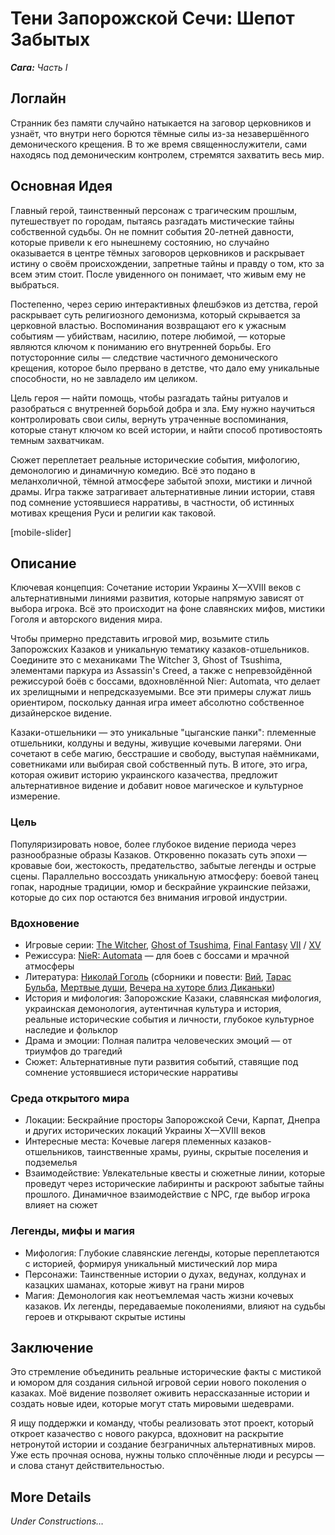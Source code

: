 # Тени Запорожской Сечи: Шепот Забытых

***Сага:** Часть I*

## Логлайн

Странник без памяти случайно натыкается на заговор церковников и узнаёт, что внутри него борются тёмные силы из-за незавершённого демонического крещения. В то же время священнослужители, сами находясь под демоническим контролем, стремятся захватить весь мир.

## Основная Идея

Главный герой, таинственный персонаж с трагическим прошлым, путешествует по городам, пытаясь разгадать мистические тайны собственной судьбы. Он не помнит события 20-летней давности, которые привели к его нынешнему состоянию, но случайно оказывается в центре тёмных заговоров церковников и раскрывает истину о своём происхождении, запретные тайны и правду о том, кто за всем этим стоит. После увиденного он понимает, что живым ему не выбраться.

Постепенно, через серию интерактивных флешбэков из детства, герой раскрывает суть религиозного демонизма, который скрывается за церковной властью. Воспоминания возвращают его к ужасным событиям — убийствам, насилию, потере любимой, — которые являются ключом к пониманию его внутренней борьбы. Его потусторонние силы — следствие частичного демонического крещения, которое было прервано в детстве, что дало ему уникальные способности, но не завладело им целиком.

Цель героя — найти помощь, чтобы разгадать тайны ритуалов и разобраться с внутренней борьбой добра и зла. Ему нужно научиться контролировать свои силы, вернуть утраченные воспоминания, которые станут ключом ко всей истории, и найти способ противостоять темным захватчикам.

Сюжет переплетает реальные исторические события, мифологию, демонологию и динамичную комедию. Всё это подано в меланхоличной, тёмной атмосфере забытой эпохи, мистики и личной драмы. Игра также затрагивает альтернативные линии истории, ставя под сомнение устоявшиеся нарративы, в частности, об истинных мотивах крещения Руси и религии как таковой.

[mobile-slider]

## Описание

Ключевая концепция: Сочетание истории Украины X—XVIII веков с альтернативными линиями развития, которые напрямую зависят от выбора игрока. Всё это происходит на фоне славянских мифов, мистики Гоголя и авторского видения мира.

Чтобы примерно представить игровой мир, возьмите стиль Запорожских Казаков и уникальную тематику казаков-отшельников. Соедините это с механиками The Witcher 3, Ghost of Tsushima, элементами паркура из Assassin's Creed, а также с непревзойдённой режиссурой боёв с боссами, вдохновлённой Nier: Automata, что делает их зрелищными и непредсказуемыми. Все эти примеры служат лишь ориентиром, поскольку данная игра имеет абсолютно собственное дизайнерское видение.

Казаки-отшельники — это уникальные "цыганские панки": племенные отшельники, колдуны и ведуны, живущие кочевыми лагерями. Они сочетают в себе магию, бесстрашие и свободу, выступая наёмниками, советниками или выбирая свой собственный путь. В итоге, это игра, которая оживит историю украинского казачества, предложит альтернативное видение и добавит новое магическое и культурное измерение.

### Цель

Популяризировать новое, более глубокое видение периода через разнообразные образы Казаков. Откровенно показать суть эпохи — кровавые бои, жестокость, предательство, забытые легенды и острые сцены. Параллельно воссоздать уникальную атмосферу: боевой танец гопак, народные традиции, юмор и бескрайние украинские пейзажи, которые до сих пор остаются без внимания игровой индустрии.

### Вдохновение

- Игровые серии: [The Witcher](https://en.wikipedia.org/wiki/The_Witcher_(video_game_series)), [Ghost of Tsushima](https://en.wikipedia.org/wiki/Ghost_of_Tsushima), [Final Fantasy](https://en.wikipedia.org/wiki/Final_Fantasy) [VII](https://en.wikipedia.org/wiki/Final_Fantasy_VII_Remake) / [XV](https://en.wikipedia.org/wiki/Final_Fantasy_XV)
- Режиссура: [NieR: Automata](https://en.wikipedia.org/wiki/Nier:_Automata) — для боев с боссами и мрачной атмосферы
- Литература: [Николай Гоголь](https://en.wikipedia.org/wiki/Nikolai_Gogol) (сборники и повести: [Вий](https://en.wikipedia.org/wiki/Viy_(story)), [Тарас Бульба](https://en.wikipedia.org/wiki/Taras_Bulba), [Мертвые души](https://en.wikipedia.org/wiki/Dead_Souls), [Вечера на хуторе близ Диканьки](https://en.wikipedia.org/wiki/Evenings_on_a_Farm_Near_Dikanka))
- История и мифология: Запорожские Казаки, славянская мифология, украинская демонология, аутентичная культура и история, реальные исторические события и личности, глубокое культурное наследие и фольклор
- Драма и эмоции: Полная палитра человеческих эмоций — от триумфов до трагедий
- Сюжет: Альтернативные пути развития событий, ставящие под сомнение устоявшиеся исторические нарративы

### Среда открытого мира

- Локации: Бескрайние просторы Запорожской Сечи, Карпат, Днепра и других исторических локаций Украины X—XVIII веков
- Интересные места: Кочевые лагеря племенных казаков-отшельников, таинственные храмы, руины, скрытые поселения и подземелья
- Взаимодействие: Увлекательные квесты и сюжетные линии, которые проведут через исторические лабиринты и раскроют забытые тайны прошлого. Динамичное взаимодействие с NPC, где выбор игрока влияет на сюжет

### Легенды, мифы и магия

- Мифология: Глубокие славянские легенды, которые переплетаются с историей, формируя уникальный мистический лор мира
- Персонажи: Таинственные истории о духах, ведунах, колдунах и казацких шаманах, которые живут на грани миров
- Магия: Демонология как неотъемлемая часть жизни кочевых казаков. Их легенды, передаваемые поколениями, влияют на судьбы героев и открывают скрытые истины

## Заключение

Это стремление объединить реальные исторические факты с мистикой и юмором для создания сильной игровой серии нового поколения о казаках. Моё видение позволяет оживить нерассказанные истории и создать новые идеи, которые могут стать мировыми шедеврами.

Я ищу поддержки и команду, чтобы реализовать этот проект, который откроет казачество с нового ракурса, вдохновит на раскрытие нетронутой истории и создание безграничных альтернативных миров. Уже есть прочная основа, нужны только сплочённые люди и ресурсы — и слова станут действительностью.

## More Details

*Under Constructions…*